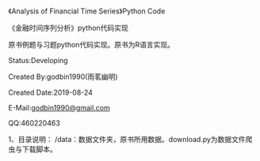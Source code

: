 《Analysis of Financial Time Series》Python Code

《金融时间序列分析》python代码实现

原书例题与习题python代码实现。原书为R语言实现。

Status:Developing

Created By:godbin1990(雨茗幽明)

Created Date:2019-08-24

E-Mail:godbin1990@gmail.com

QQ:460220463

1、目录说明：
    /data：数据文件夹，原书所用数据。download.py为数据文件爬虫与下载脚本。